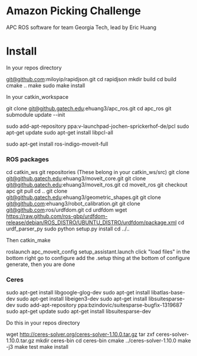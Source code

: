 Amazon Picking Challenge
========================
APC ROS software for team Georgia Tech, lead by Eric Huang

# Install

In your repos directory

git@github.com:miloyip/rapidjson.git
cd rapidjson
mkdir build
cd build
cmake ..
make
sudo make install


In your catkin_workspace

git clone git@github.gatech.edu:ehuang3/apc_ros.git
cd apc_ros
git submodule update --init

sudo add-apt-repository ppa:v-launchpad-jochen-sprickerhof-de/pcl
sudo apt-get update
sudo apt-get install libpcl-all

sudo apt-get install ros-indigo-moveit-full

### ROS packages

cd catkin_ws
git repositories (These belong in your catkin_ws/src)
git clone git@github.gatech.edu:ehuang3/moveit_core.git
git clone git@github.gatech.edu:ehuang3/moveit_ros.git
cd moveit_ros
git checkout apc
git pull
cd ..
git clone git@github.gatech.edu:ehuang3/geometric_shapes.git
git clone git@github.com:ehuang3/robot_calibration.git
git clone git@github.com:ros/urdfdom.git
cd urdfdom
wget https://raw.github.com/ros-gbp/urdfdom-release/debian/ROS_DISTRO/UBUNTU_DISTRO/urdfdom/package.xml
cd urdf_parser_py
sudo python setup.py install
cd ../..

Then catkin_make

roslaunch apc_moveit_config setup_assistant.launch
click "load files" in the bottom right
go to configure
add the .setup thing at the bottom of configure
generate, then you are done

### Ceres

sudo apt-get install libgoogle-glog-dev
sudo apt-get install libatlas-base-dev
sudo apt-get install libeigen3-dev
sudo apt-get install libsuitesparse-dev
sudo add-apt-repository ppa:bzindovic/suitesparse-bugfix-1319687
sudo apt-get update
sudo apt-get install libsuitesparse-dev

Do this in your repos directory

wget http://ceres-solver.org/ceres-solver-1.10.0.tar.gz
tar zxf ceres-solver-1.10.0.tar.gz
mkdir ceres-bin
cd ceres-bin
cmake ../ceres-solver-1.10.0
make -j3
make test
make install

